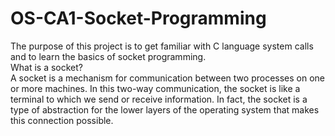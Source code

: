 # OS-CA1-Socket-Programming
The purpose of this project is to get familiar with C language system calls and to learn the basics of socket programming.<br/>
What is a socket?<br/>
A socket is a mechanism for communication between two processes on one or more machines. In this two-way communication, the socket is like a terminal to which we send or receive information. In fact, the socket is a type of abstraction for the lower layers of the operating system that makes this connection possible.

